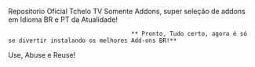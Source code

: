 Repositorio Oficial Tchelo TV Somente Addons, super seleção de addons em Idioma BR e PT da Atualidade!



                                       ** Pronto, Tudo certo, agora é só se divertir instalando os melhores Add-ons BR!**

Use, Abuse e Reuse!